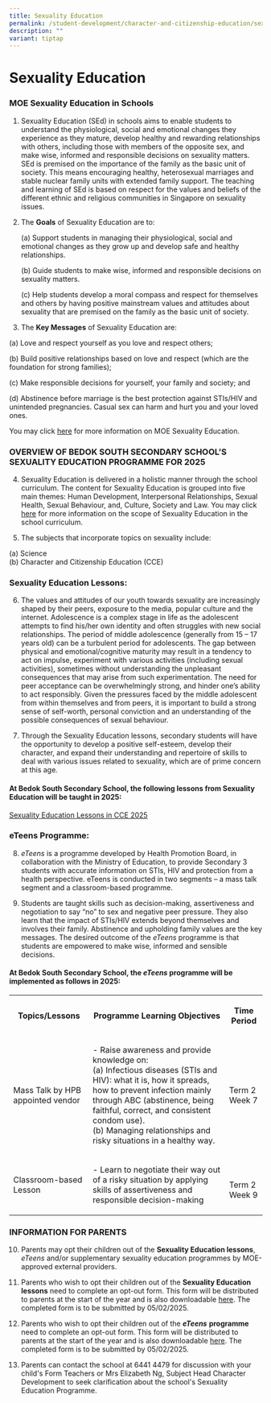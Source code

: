 ```yaml
---
title: Sexuality Education
permalink: /student-development/character-and-citizenship-education/sexuality-education/
description: ""
variant: tiptap
---
```

<h1>Sexuality Education</h1>
<h3>MOE Sexuality Education in Schools</h3>
<ol>
<li>
<p>Sexuality Education (SEd) in schools aims to enable students to understand
the physiological, social and emotional changes they experience as they
mature, develop healthy and rewarding relationships with others, including
those with members of the opposite sex, and make wise, informed and responsible
decisions on sexuality matters. SEd is premised on the importance of the
family as the basic unit of society. This means encouraging healthy, heterosexual
marriages and stable nuclear family units with extended family support.
The teaching and learning of SEd is based on respect for the values and
beliefs of the different ethnic and religious communities in Singapore
on sexuality issues.</p>
</li>
<li>
<p>The <strong>Goals</strong> of Sexuality Education are to:</p>
<p>(a) Support students in managing their physiological, social and emotional
changes as they grow up and develop safe and healthy relationships.</p>
<p>(b) Guide students to make wise, informed and responsible decisions on
sexuality matters.</p>
<p>(c) Help students develop a moral compass and respect for themselves and
others by having positive mainstream values and attitudes about sexuality
that are premised on the family as the basic unit of society.</p>
</li>
</ol>
<ol start="3" data-tight="true" class="tight">
<li>
<p>The <strong>Key Messages</strong> of Sexuality Education are:</p>
</li>
</ol>
<p>(a) Love and respect yourself as you love and respect others;</p>
<p>(b) Build positive relationships based on love and respect (which are
the foundation for strong families);</p>
<p>(c) Make responsible decisions for yourself, your family and society;
and</p>
<p>(d) Abstinence before marriage is the best protection against STIs/HIV
and unintended pregnancies. Casual sex can harm and hurt you and your loved
ones.</p>
<p>You may click <a href="https://www.moe.gov.sg/education-in-sg/our-programmes/sexuality-education" rel="noopener nofollow" target="_blank">here</a> for
more information on MOE Sexuality Education.</p>
<h3>OVERVIEW OF BEDOK SOUTH SECONDARY SCHOOL’S SEXUALITY EDUCATION PROGRAMME FOR 2025</h3>
<ol start="4">
<li>
<p>Sexuality Education is delivered in a holistic manner through the school
curriculum. The content for Sexuality Education is grouped into five main
themes: Human Development, Interpersonal Relationships, Sexual Health,
Sexual Behaviour, and, Culture, Society and Law. You may click <a href="https://www.moe.gov.sg/education-in-sg/our-programmes/sexuality-education/scope-and-teaching-approach" rel="noopener nofollow" target="_blank">here</a> for
more information on the scope of Sexuality Education in the school curriculum.</p>
</li>
<li>
<p>The subjects that incorporate topics on sexuality include:</p>
</li>
</ol>
<p>(a) Science
<br>(b) Character and Citizenship Education (CCE)</p>
<h3>Sexuality Education Lessons:</h3>
<ol start="6">
<li>
<p>The values and attitudes of our youth towards sexuality are increasingly
shaped by their peers, exposure to the media, popular culture and the internet.
Adolescence is a complex stage in life as the adolescent attempts to find
his/her own identity and often struggles with new social relationships.
The period of middle adolescence (generally from 15 – 17 years old) can
be a turbulent period for adolescents. The gap between physical and emotional/cognitive
maturity may result in a tendency to act on impulse, experiment with various
activities (including sexual activities), sometimes without understanding
the unpleasant consequences that may arise from such experimentation. The
need for peer acceptance can be overwhelmingly strong, and hinder one’s
ability to act responsibly. Given the pressures faced by the middle adolescent
from within themselves and from peers, it is important to build a strong
sense of self-worth, personal conviction and an understanding of the possible
consequences of sexual behaviour.</p>
</li>
<li>
<p>Through the Sexuality Education lessons, secondary students will have
the opportunity to develop a positive self-esteem, develop their character,
and expand their understanding and repertoire of skills to deal with various
issues related to sexuality, which are of prime concern at this age.</p>
</li>
</ol>
<h4>At Bedok South Secondary School, the following lessons from Sexuality Education will be taught in 2025:</h4>
<p><a href="https://go.gov.sg/bdssedschedule2025" rel="noopener nofollow" target="_blank">Sexuality Education Lessons in CCE 2025</a>
</p>
<h3>eTeens Programme:</h3>
<ol start="8">
<li>
<p><em>eTeens</em> is a programme developed by Health Promotion Board, in
collaboration with the Ministry of Education, to provide Secondary 3 students
with accurate information on STIs, HIV and protection from a health perspective.
eTeens is conducted in two segments – a mass talk segment and a classroom-based
programme.</p>
</li>
<li>
<p>Students are taught skills such as decision-making, assertiveness and
negotiation to say “no” to sex and negative peer pressure. They also learn
that the impact of STIs/HIV extends beyond themselves and involves their
family. Abstinence and upholding family values are the key messages. The
desired outcome of the <em>eTeens</em> programme is that students are empowered
to make wise, informed and sensible decisions.</p>
</li>
</ol>
<h4>At Bedok South Secondary School, the <em>eTeens</em> programme will be implemented as follows in 2025:</h4>
<table style="minWidth: 75px">
<colgroup>
<col>
<col>
<col>
</colgroup>
<tbody>
<tr>
<th rowspan="1" colspan="1">
<p>Topics/Lessons</p>
</th>
<th rowspan="1" colspan="1">
<p>Programme Learning Objectives</p>
</th>
<th rowspan="1" colspan="1">
<p>Time Period</p>
</th>
</tr>
<tr>
<td rowspan="1" colspan="1">
<p>Mass Talk by HPB appointed vendor</p>
</td>
<td rowspan="1" colspan="1">
<p>- Raise awareness and provide knowledge on:
<br>(a) Infectious diseases (STIs and HIV): what it is, how it spreads, how
to prevent infection mainly through ABC (abstinence, being faithful, correct,
and consistent condom use).
<br>(b) Managing relationships and risky situations in a healthy way.
<br>
</p>
</td>
<td rowspan="1" colspan="1">
<p>Term 2
<br>Week 7</p>
</td>
</tr>
<tr>
<td rowspan="1" colspan="1">
<p>Classroom-based Lesson</p>
</td>
<td rowspan="1" colspan="1">
<p>- Learn to negotiate their way out of a risky situation by applying skills
of assertiveness and responsible decision-making</p>
</td>
<td rowspan="1" colspan="1">
<p>
<br>Term 2 Week 9</p>
</td>
</tr>
</tbody>
</table>
<h3>INFORMATION FOR PARENTS</h3>
<ol start="10">
<li>
<p>Parents may opt their children out of the <strong>Sexuality Education lessons</strong>, <em>eTeens</em> and/or
supplementary sexuality education programmes by MOE-approved external providers.</p>
</li>
<li>
<p>Parents who wish to opt their children out of the <strong>Sexuality Education lessons</strong> need
to complete an opt-out form. This form will be distributed to parents at
the start of the year and is also downloadable <a href="https://go.gov.sg/optoutformannexa" rel="noopener noreferrer nofollow" target="_blank">here</a>. The completed form
is to be submitted by 05/02/2025.</p>
</li>
<li>
<p>Parents who wish to opt their children out of the <strong><em>eTeens</em></strong>  <strong>programme</strong> need
to complete an opt-out form. This form will be distributed to parents at
the start of the year and is also downloadable <a href="https://go.gov.sg/optoutformannexb" rel="noopener noreferrer nofollow" target="_blank">here</a>. The completed form
is to be submitted by 05/02/2025.</p>
</li>
<li>
<p>Parents can contact the school at 6441 4479 for discussion with your child's
Form Teachers or Mrs Elizabeth Ng, Subject Head Character Development to
seek clarification about the school's Sexuality Education Programme.</p>
</li>
</ol>
<p></p>